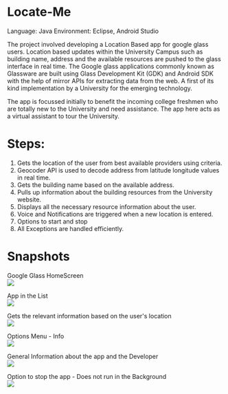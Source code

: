 Locate-Me
============

Language: Java
Environment: Eclipse, Android Studio

The project involved developing a Location Based app for google glass users.  Location based updates within the University Campus such as building name, address and the available resources are pushed to the glass interface in real time. The Google glass applications commonly known as Glassware are built using Glass Development Kit (GDK) and Android SDK with the help of mirror APIs for extracting data from the web. A first of its kind implementation by a University for the emerging technology.

The app is focussed initially to benefit the incoming college freshmen who are totally new to the University and need assistance. The app here acts as a virtual assistant to tour the University.


Steps:
========
1. Gets the location of the user from best available providers using criteria.
2. Geocoder API is used to decode address from latitude longitude values in real time.
3. Gets the building name based on the available address.
4. Pulls up information about the building resources from the University website.
5. Displays all the necessary resource information about the user.
6. Voice and Notifications are triggered when a new location is entered.
7. Options to start and stop
8. All Exceptions are handled efficiently. 


Snapshots
==========

Google Glass HomeScreen                                               
![](http://i.imgur.com/iJYu32Y.png)




App in the List                                                             
![](http://i.imgur.com/dH7gh7m.png)




Gets the relevant information based on the user's location                        
![](http://i.imgur.com/OZw2f8n.png)




Options Menu - Info                                                                 
![](http://i.imgur.com/8sbUoNf.png)




General Information about the app and the Developer                                   
![](http://i.imgur.com/AplJJZ1.png)




Option to stop the app - Does not run in the Background                               
![](http://i.imgur.com/nOHGfDS.png)





